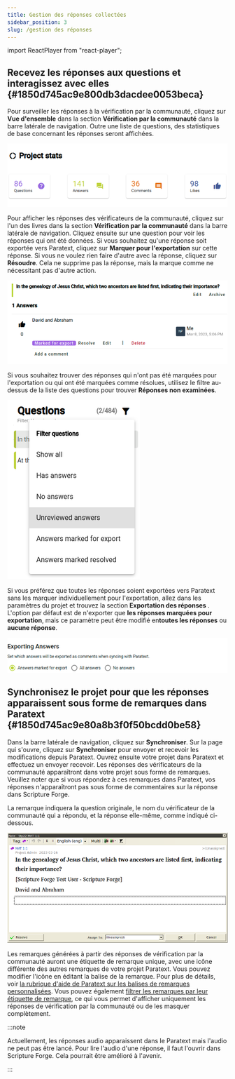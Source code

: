 ```yaml
---
title: Gestion des réponses collectées
sidebar_position: 3
slug: /gestion des réponses
---
```


import ReactPlayer from "react-player";

## Recevez les réponses aux questions et interagissez avec elles {#1850d745ac9e800db3dacdee0053beca}

<ReactPlayer controls url="https://youtu.be/C3bgh3yufVg" />

Pour surveiller les réponses à la vérification par la communauté, cliquez sur **Vue d'ensemble** dans la section **Vérification par la communauté** dans la barre latérale de navigation. Outre une liste de questions, des statistiques de base concernant les réponses seront affichées.

![](./685721.png)

Pour afficher les réponses des vérificateurs de la communauté, cliquez sur l'un des livres dans la section **Vérification par la communauté** dans la barre latérale de navigation. Cliquez ensuite sur une question pour voir les réponses qui ont été données. Si vous souhaitez qu'une réponse soit exportée vers Paratext, cliquez sur **Marquer pour l'exportation** sur cette réponse. Si vous ne voulez rien faire d'autre avec la réponse, cliquez sur **Résoudre**. Cela ne supprime pas la réponse, mais la marque comme ne nécessitant pas d'autre action.

![](./1417670916.png)

Si vous souhaitez trouver des réponses qui n'ont pas été marquées pour l'exportation ou qui ont été marquées comme résolues, utilisez le filtre au-dessus de la liste des questions pour trouver **Réponses non examinées**.

![](./2739440.png)

Si vous préférez que toutes les réponses soient exportées vers Paratext sans les marquer individuellement pour l'exportation, allez dans les paramètres du projet et trouvez la section **Exportation des réponses** . L'option par défaut est de n'exporter que **les réponses marquées pour exportation**, mais ce paramètre peut être modifié en**toutes les réponses** ou **aucune réponse**.

![](./1265120461.png)

## Synchronisez le projet pour que les réponses apparaissent sous forme de remarques dans Paratext {#1850d745ac9e80a8b3f0f50bcdd0be58}

Dans la barre latérale de navigation, cliquez sur **Synchroniser**. Sur la page qui s'ouvre, cliquez sur **Synchroniser** pour envoyer et recevoir les modifications depuis Paratext. Ouvrez ensuite votre projet dans Paratext et effectuez un envoyer recevoir. Les réponses des vérificateurs de la communauté apparaîtront dans votre projet sous forme de remarques. Veuillez noter que si vous répondez à ces remarques dans Paratext, vos réponses n'apparaîtront pas sous forme de commentaires sur la réponse dans Scripture Forge.

La remarque indiquera la question originale, le nom du vérificateur de la communauté qui a répondu, et la réponse elle-même, comme indiqué ci-dessous.

![](./673009763.png)

Les remarques générées à partir des réponses de vérification par la communauté auront une étiquette de remarque unique, avec une icône différente des autres remarques de votre projet Paratext. Vous pouvez modifier l'icône en éditant la balise de la remarque. Pour plus de détails, voir [la rubrique d'aide de Paratext sur les balises de remarques personnalisées](https://paratext.org/paratext-training/tutorials/custom-project-note-tags-tutorial/). Vous pouvez également [filtrer les remarques par leur étiquette de remarque](https://paratext.org/2022/08/15/custom-note-tags/#Filter_for_Custom_Note_Tags), ce qui vous permet d'afficher uniquement les réponses de vérification par la communauté ou de les masquer complètement.

:::note

Actuellement, les réponses audio apparaissent dans le Paratext mais l'audio ne peut pas être lancé. Pour lire l'audio d'une réponse, il faut l'ouvrir dans Scripture Forge. Cela pourrait être amélioré à l'avenir.

:::



